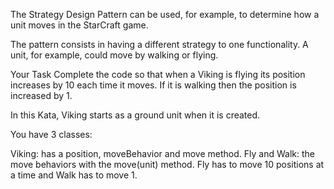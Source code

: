 The Strategy Design Pattern can be used, for example, to determine how a unit moves in the StarCraft game.

The pattern consists in having a different strategy to one functionality. A unit, for example, could move by walking or flying.

Your Task
Complete the code so that when a Viking is flying its position increases by 10 each time it moves. If it is walking then the position is increased by 1.

In this Kata, Viking starts as a ground unit when it is created.

You have 3 classes:

Viking: has a position, moveBehavior and move method.
Fly and Walk: the move behaviors with the move(unit) method. Fly has to move 10 positions at a time and Walk has to move 1.
